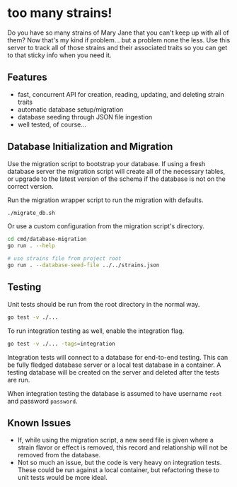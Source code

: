 # too many strains!

Do you have so many strains of Mary Jane that you can't keep up with all of them?  Now that's my kind if problem...
but a problem none the less.  Use this server to track all of those strains and their associated traits so you
can get to that sticky info when you need it.

## Features
- fast, concurrent API for creation, reading, updating, and deleting strain traits
- automatic database setup/migration
- database seeding through JSON file ingestion
- well tested, of course...

## Database Initialization and Migration
Use the migration script to bootstrap your database.  If using a fresh database server
the migration script will create all of the necessary tables, or upgrade to the latest version of the schema
if the database is not on the correct version.

Run the migration wrapper script to run the migration with defaults.
```bash
./migrate_db.sh
```

Or use a custom configuration from the migration script's directory.
```bash
cd cmd/database-migration
go run . --help

# use strains file from project root
go run . --database-seed-file ../../strains.json
```

## Testing
Unit tests should be run from the root directory in the normal way.
```bash
go test -v ./...
```

To run integration testing as well, enable the integration flag.
```bash
go test -v ./... -tags=integration
```

Integration tests will connect to a database for end-to-end testing.  This can be fully fledged database
server or a local test database in a container.  A testing database will be created on the server
and deleted after the tests are run.

When integration testing the database is assumed to have username `root` and password `password`.

## Known Issues
- If, while using the migration script, a new seed file is given where a strain flavor or effect is removed,
this record and relationship will not be removed from the database.
- Not so much an issue, but the code is very heavy on integration tests.  These could be run against a local
container, but refactoring these to unit tests would be more ideal.
